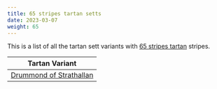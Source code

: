 ```yaml
---
title: 65 stripes tartan setts
date: 2023-03-07
weight: 65
---
```

This is a list of all the tartan sett variants with [65 stripes tartan](/stripes/stripes65/) stripes.

| Tartan Variant |
|---------------|
| [Drummond of Strathallan](/tartans/ln/6/g10/y6/k6/r10/ln6/r10/ln6/r10/k6/y6/g26/k6/g26/k6/g26/y6/k6/r10/ln6/r10/ln6/r10/k26/ln2/b6/ln2/k26/y16/g10/y6/g10/y16/b6/r6/k6/r26/ln2/b2/ln2/r26/ln2/b2/ln2/r26/k6/r6/b6/y6/g10/ln6/g10/y6/k10/r10/ln6/r10/k6/y16/g10/y16/k6/r6/k6/r/6/)||
